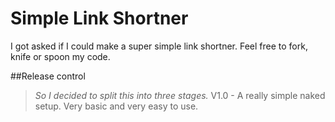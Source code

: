 Simple Link Shortner
==========================

I got asked if I could make a super simple link shortner.
Feel free to fork, knife or spoon my code.


##Release control
> *So I decided to split this into three stages.*
> V1.0 - A really simple naked setup. Very basic and very easy to use.
